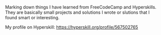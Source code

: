 Marking down things I have learned from FreeCodeCamp and Hyperskills. They are basically small projects and solutions I wrote or slutions that I found smart or interesting.

My profile on Hyperskill: https://hyperskill.org/profile/567502765
